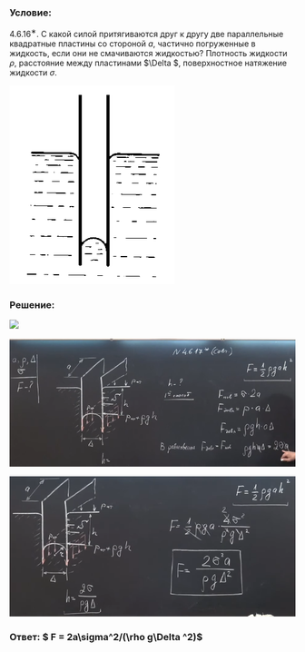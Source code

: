 ###  Условие: 

$4.6.16^{∗}.$ С какой силой притягиваются друг к другу две параллельные квадратные пластины со стороной $a$, частично погруженные в жидкость, если они не смачиваются жидкостью? Плотность жидкости $\rho$, расстояние между пластинами $\Delta $, поверхностное натяжение жидкости $\sigma$. 

![К задаче $4.6.16$|291x351, 25%](../../img/4.6.16/4.6.16.png)

###  Решение: 

![](https://www.youtube.com/embed/5RXP6pWBqc4) 

![|798x357, 67%](../../img/4.6.16/01.png) 

![|680x334, 67%](../../img/4.6.16/02.png) 

###  Ответ: $ F = 2a\sigma^2/(\rho g\Delta ^2)$ 
